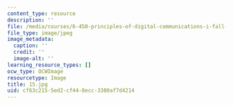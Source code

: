 ```yaml
---
content_type: resource
description: ''
file: /media/courses/6-450-principles-of-digital-communications-i-fall-2006/cf63c2155ed2cf448ecc3380af7d4214_15.jpg
file_type: image/jpeg
image_metadata:
  caption: ''
  credit: ''
  image-alt: ''
learning_resource_types: []
ocw_type: OCWImage
resourcetype: Image
title: 15.jpg
uid: cf63c215-5ed2-cf44-8ecc-3380af7d4214
---
```

